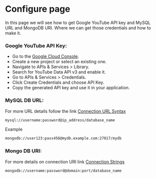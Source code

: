 # Configure page 

In this page we will see how to get Google YouTube API key and MySQL URL and MongoDB URI.
Where we can get those credentials and how to make it.

### Google YouTube API Key:
- Go to the [Google Cloud Console](URL).
- Create a new project or select an existing one.
- Navigate to APIs & Services > Library.
- Search for YouTube Data API v3 and enable it.
- Go to APIs & Services > Credentials.
- Click Create Credentials and choose API Key.
- Copy the generated API key and use it in your application.
    
     
### MySQL DB URL:
For more URL details follow the link [Connection URL Syntax](https://dev.mysql.com/doc/connector-j/en/connector-j-reference-jdbc-url-format.html)

```bash
mysql://username:password@ip_address/database_name
```
    
Example
    
```bash
mongodb://user123:pass456@mydb.example.com:27017/mydb
```

### Mongo DB URI:
For more details on connection URI link [Connection Strings](https://www.mongodb.com/docs/manual/reference/connection-string/)
   ```bash
   mongodb://username:password@domain:port/database_name
   ```